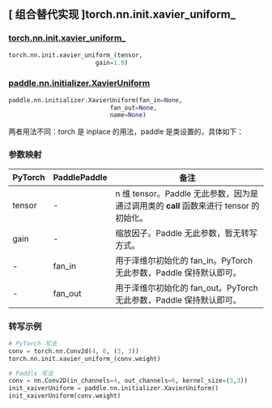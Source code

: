 ## [ 组合替代实现 ]torch.nn.init.xavier_uniform_

### [torch.nn.init.xavier_uniform_](https://pytorch.org/docs/stable/nn.init.html?highlight=xavier_uniform_#torch.nn.init.xavier_uniform_)

```python
torch.nn.init.xavier_uniform_(tensor,
                        gain=1.0)
```

### [paddle.nn.initializer.XavierUniform](https://www.paddlepaddle.org.cn/documentation/docs/zh/develop/api/paddle/nn/initializer/XavierUniform_cn.html)

```python
paddle.nn.initializer.XavierUniform(fan_in=None,
                            fan_out=None,
                            name=None)
```

两者用法不同：torch 是 inplace 的用法，paddle 是类设置的，具体如下：

### 参数映射

| PyTorch       | PaddlePaddle | 备注                                                   |
| ------------- | ------------ | ------------------------------------------------------ |
| tensor        | -          | n 维 tensor。Paddle 无此参数，因为是通过调用类的 __call__ 函数来进行 tensor 的初始化。    |
| gain        | -          |  缩放因子。Paddle 无此参数，暂无转写方式。    |
| -          |  fan_in          | 用于泽维尔初始化的 fan_in。PyTorch 无此参数，Paddle 保持默认即可。        |
| -          |  fan_out         | 用于泽维尔初始化的 fan_out。PyTorch 无此参数，Paddle 保持默认即可。       |

### 转写示例
```python
# PyTorch 写法
conv = torch.nn.Conv2d(4, 6, (3, 3))
torch.nn.init.xavier_uniform_(conv.weight)

# Paddle 写法
conv = nn.Conv2D(in_channels=4, out_channels=6, kernel_size=(3,3))
init_xaiverUniform = paddle.nn.initializer.XavierUniform()
init_xaiverUniform(conv.weight)
```
